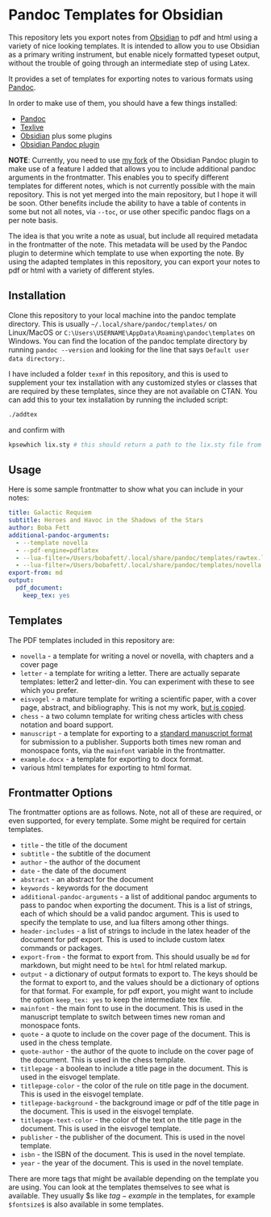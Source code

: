 # Pandoc Templates for Obsidian

This repository lets you export notes from [Obsidian](https://obsidian.md) to pdf and html using a variety of nice looking templates. It is intended to allow you to use Obsidian as a primary writing instrument, but enable nicely formatted typeset output, without the trouble of going through an intermediate step of using Latex.

It provides a set of templates for exporting notes to various formats using [Pandoc](https://pandoc.org).

In order to make use of them, you should have a few things installed:

- [Pandoc](https://pandoc.org)
- [Texlive](https://www.tug.org/texlive/)
- [Obsidian](https://obsidian.md) plus some plugins
- [Obsidian Pandoc plugin](https://github.com/OliverBalfour/obsidian-pandoc)

**NOTE**: Currently, you need to use [my fork](https://github.com/jvsteiner/obsidian-pandoc) of the Obsidian Pandoc plugin to make use of a feature I added that allows you to include additional pandoc arguments in the frontmatter. This enables you to specify different templates for different notes, which is not currently possible with the main repository. This is not yet merged into the main repository, but I hope it will be soon. Other benefits include the ability to have a table of contents in some but not all notes, via `--toc`, or use other specific pandoc flags on a per note basis.

The idea is that you write a note as usual, but include all required metadata in the frontmatter of the note. This metadata will be used by the Pandoc plugin to determine which template to use when exporting the note. By using the adapted templates in this repository, you can export your notes to pdf or html with a variety of different styles.

## Installation

Clone this repository to your local machine into the pandoc template directory. This is usually `~/.local/share/pandoc/templates/` on Linux/MacOS or `C:\Users\USERNAME\AppData\Roaming\pandoc\templates` on Windows. You can find the location of the pandoc template directory by running `pandoc --version` and looking for the line that says `Default user data directory:`.

I have included a folder `texmf` in this repository, and this is used to supplement your tex installation with any customized styles or classes that are required by these templates, since they are not available on CTAN. You can add this to your tex installation by running the included script:

```bash
./addtex
```

and confirm with

```bash
kpsewhich lix.sty # this should return a path to the lix.sty file from this repository
```

## Usage

Here is some sample frontmatter to show what you can include in your notes:

```yaml
title: Galactic Requiem
subtitle: Heroes and Havoc in the Shadows of the Stars
author: Boba Fett
additional-pandoc-arguments:
  - --template novella
  - --pdf-engine=pdflatex
  - --lua-filter=/Users/bobafett/.local/share/pandoc/templates/rawtex.lua
  - --lua-filter=/Users/bobafett/.local/share/pandoc/templates/novella.lua
export-from: md
output:
  pdf_document:
    keep_tex: yes
```

## Templates

The PDF templates included in this repository are:

- `novella` - a template for writing a novel or novella, with chapters and a cover page
- `letter` - a template for writing a letter. There are actually separate templates: letter2 and letter-din. You can experiment with these to see which you prefer.
- `eisvogel` - a mature template for writing a scientific paper, with a cover page, abstract, and bibliography. This is not my work, [but is copied](https://github.com/Wandmalfarbe/pandoc-latex-template).
- `chess` - a two column template for writing chess articles with chess notation and board support.
- `manuscript` - a template for exporting to a [standard manuscript format](https://en.wikipedia.org/wiki/Standard_manuscript_format) for submission to a publisher. Supports both times new roman and monospace fonts, via the `mainfont` variable in the frontmatter.
- `example.docx` - a template for exporting to docx format.
- various html templates for exporting to html format.

## Frontmatter Options

The frontmatter options are as follows. Note, not all of these are required, or even supported, for every template. Some might be required for certain templates.

- `title` - the title of the document
- `subtitle` - the subtitle of the document
- `author` - the author of the document
- `date` - the date of the document
- `abstract` - an abstract for the document
- `keywords` - keywords for the document
- `additional-pandoc-arguments` - a list of additional pandoc arguments to pass to pandoc when exporting the document. This is a list of strings, each of which should be a valid pandoc argument. This is used to specify the template to use, and lua filters among other things.
- `header-includes` - a list of strings to include in the latex header of the document for pdf export. This is used to include custom latex commands or packages.
- `export-from` - the format to export from. This should usually be `md` for markdown, but might need to be `html` for html related markup.
- `output` - a dictionary of output formats to export to. The keys should be the format to export to, and the values should be a dictionary of options for that format. For example, for pdf export, you might want to include the option `keep_tex: yes` to keep the intermediate tex file.
- `mainfont` - the main font to use in the document. This is used in the manuscript template to switch between times new roman and monospace fonts.
- `quote` - a quote to include on the cover page of the document. This is used in the chess template.
- `quote-author` - the author of the quote to include on the cover page of the document. This is used in the chess template.
- `titlepage` - a boolean to include a title page in the document. This is used in the eisvogel template.
- `titlepage-color` - the color of the rule on title page in the document. This is used in the eisvogel template.
- `titlepage-background` - the background image or pdf of the title page in the document. This is used in the eisvogel template.
- `titlepage-text-color` - the color of the text on the title page in the document. This is used in the eisvogel template.
- `publisher` - the publisher of the document. This is used in the novel template.
- `isbn` - the ISBN of the document. This is used in the novel template.
- `year` - the year of the document. This is used in the novel template.

There are more tags that might be available depending on the template you are using. You can look at the templates themselves to see what is available. They usually $s like $tag-example$ in the templates, for example `$fontsize$` is also available in some templates.
